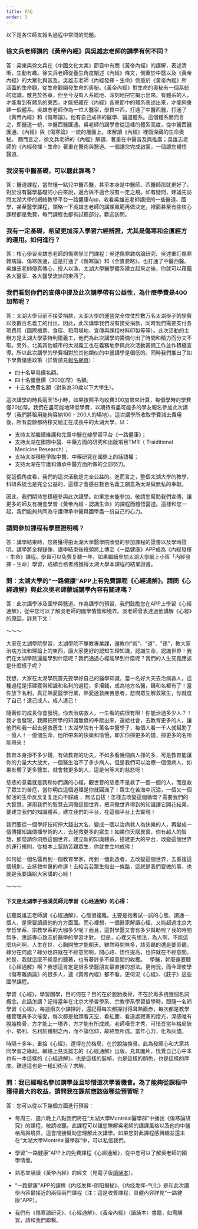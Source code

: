 ```yaml
---
title: FAQ
order: 3
---
```


以下是各位師友報名過程中常問的問題。

### 徐文兵老師講的《黃帝內經》與吳雄志老師的講學有何不同？

答：梁東與徐文兵在《中國文化太美》節目中有關《黃帝內經》的講解，表述清晰，生動有趣。徐文兵老師從養生角度闡述《內經》條文，側重於中醫以及《黃帝內經》的大眾化與普及。吳雄志老師《內經發揮 - 生命》側重於《黃帝內經》所涵蓋的生命觀，從生命觀闡發生命的奧秘。《黃帝內經》對生命的奧秘有一個系統的認識，散見於各章，但至今沒有人系統地、深刻地把它揭示出來。有體系的人，才能看到有體系的東西，才能把藏在《內經》各章節中的體系表述出來，才能夠重建一個體系。吳雄志老師作為一位大醫家，學貫中西，打通了中醫西醫，打通了《黃帝內經》和《傷寒論》。他有自己成熟的醫學、醫道體系。這個體系簡而言之，即醫道一統，中醫西醫匯通。吳老師的講學會從這樣的體系高度，從中醫西醫匯通、《內經》與《傷寒論》一統的層面上，來解讀《內經》裡面深藏的生命奧秘。
簡而言之，徐文兵老師的《內經》解讀，著重在中醫普及與推廣；吳雄志老師的《內經發揮 - 生命》著重在醫術與醫道。一個讓您完成啟蒙，一個讓您體悟醫道。

### 我沒有中醫基礎，可以聽此課嗎？

答：醫道課程，當然懂一點兒中醫西醫，甚至本身是中醫師、西醫師那就更好了。對於沒有醫學基礎的小白來說，適合與不適合沒有一定之規。如有疑問，建議先訪問太湖大學的網絡教學平台一路健康App，收看吳雄志老師講授的一些醫道、國學，甚至醫學課程，領略一下吳雄志老師的講課風範再做決定。裡面甚至有些核心課程都是免費，每門課程也都有試聽部分。歡迎訪問。

### 我有一定基礎，希望更加深入學習六經辨證，尤其是傷寒和金匱經方的運用。如何進行？

答：核心學習吳雄志老師的傷寒學三門課程：吳述傷寒雜病論研究、吳述重訂傷寒雜病論、傷寒匯通，這是打通了《傷寒論》和《金匱要略》，也打通了中醫西醫。吳雄志老師傳真傳心，授人以漁，太湖大學醫學體系建立起來之後，你就可以藉鑑各大醫家、各大醫學流派的東西了。

### 我們看到你們的宣傳中提及此次講學帶有公益性，為什麼學費是400加幣呢？

答：太湖大學目前不接受捐款，太湖大學的運營完全依仗於數万名太湖學子的學費以及數百名義工的付出。因此，此次講學我們沒有接受捐款，同時我們需要支付各项费用（國際機票、食宿、租用場地、宣傳與課程材料印製等等）。此次活動的主辦方是太湖大學蒙特利爾義工，他們為此次講學的籌備付出了時間和精力而分文不取。另外，北美其他城市的太湖義工也在義務地參與此次活動籌備工作並作積極宣導。所以此次講學的學費相對於其他類似的中醫講學是偏低的。同時我們推出了如下學費優惠政策（詳情請見[報名網頁](https://sites.google.com/view/taihu/registration)）：

- 四十名早鳥價名額。
- 四十名優惠價（300加幣）名額。
- 十五名免費名額（對象為30歲以下大學生）。

這次講學的時長兩天15小時，如果按照平均收費300加幣來計算，每個學時的學費僅20加幣。我們在盡可能地降低學費，以期待有盡可能多的學友報名參加此次講學（我們將租用能夠容納100 - 200人的場地）。這次講學所收取學費減去費用後，所有盈餘都將移交給正在成長中的太湖大學，以：

- 支持太湖繼續維護和完善中醫在線學習平台《一路健康》；
- 支持太湖在國際中醫、中藥方面的研究和出版項目TMR（ Traiditional Medicine Research）；
- 支持太湖積極爭取中醫、中藥研究在國際上的話語權；
- 支持太湖在守護和傳承中醫方面所做的全部努力。

從這個角度看，我們的這次活動是完全公益的。進而言之，整個太湖大學的教學、科研系統也是完全公益的，這樣才會感召數百名義工願意為太湖做無私的奉獻。

因此，我們期待您積極參與此次講學。如果您未能參加，敬請您幫助我們宣傳，讓更多的師友有機會學習《黃帝內經 - 認識生命》的課程而體悟醫道。這樣和您一起，我們能夠共同為守護傳承中醫與國學盡一份自己的心力。

### 請問參加課程有學歷證明嗎？

答：講學結束時，您將獲得由太湖大學醫學院頒發的參加課程的證書以及學時證明。講學將全程錄像，講學結束後視頻將上傳至《一路健康》APP成為《內經發揮 - 生命》課程。學員可以免費复聽一年。如果繼續參加太湖大學網上小班「內經發揮 - 生命］學習，成績合格者將獲得太湖大學本課程的結業證書。

### 問：太湖大學的"一路健康"APP上有免費課程《心經通解》。請問《心經通解》與此次吳老師蒙城講學內容有關連嗎？

答：此次講學涉及國學與醫道。作為講學的預習，我們鼓勵您在APP上學習《心經通解》，從中您可以了解吳老師的國學情懷和境界。吳老師曾表達過他講解《心經》的原因，詳見下文：

～～～

大家在太湖學院學習，太湖學院不單教專業課，還教你"術"、"道"、"德"，教大家治病方法和理論上的東西，讓大家更好的認知生理知識，認識生命，認識世界！我們在太湖學院還能學到什麼呢？我們通過心經能學到什麼呢？我們的人生究竟應該是什麼樣子呢？

我想，大家在太湖學院首先要學好自己的醫學知識，當一名好大夫去治病救人，這種過程是搭建獲得知識和名利的過程，多攥錢，成為地方名醫，錢和名都有了！當你放下名利，真正熱愛醫學行業，熱愛拯救疾苦患者，悲憫眾生解救眾生，你就度了自己！達己成人，成人達己！

隨著你的成長你會發現，你去治病救人，一生看的病很有限！你能治過多少人？！我才會發現，我願把所學的知識無償的奉獻出來，還給社會，去教育更多的人，讓他們和我一起去拯救蒼生！太湖學院有十萬名中醫學子，每個人看一千人就幫助了一億人！一億個生命，他所帶來的快樂和愉悅，即非你掙更多的錢，掙更多的名所能帶來！

教育本身掙不多少錢，有做教育的功夫，不如多看幾個病人掙的多，可是教育能讓你的力量大大放大，一個醫生治不了多少病人，但是我們可以治療一個億病人，如果影響了更多醫生，就會救更多的人，這是何等大的慈悲呀！

慈悲的意義就是我和你們講的心經，觀世音的慈悲不是救了一個一個的人，而是救了眾生的苦厄，當你明白這個道理是你就圓滿了！眾生在苦海中沉淪，一個又一個鮮活的生命反反复复走向不歸路 ，無法自拔！怎樣去改變這個循環？需要我們的大智慧，運用我們的智慧去洞徹這個世界，把洞徹世界得到的知識讓它開花結果，要建立我們的知識體系，建立我們的平台，在這個平台上去實現！

我們要從一個學好技術掙大錢出大名，變成一個以治病救人為快樂的人，再變成一個傳播知識傳播學術的人，去拯救更多的眾生！如果你天賦異禀，你有超人的智慧，那麼請你洞悉這個世界，建立新的知識體系，搭建更大的平台，改變這個世界的運行規則，從根本上幫助苦難眾生，你就會立地成佛！

如何從一個名醫再到一個教育學家，再到一個創造者，去改變這個世界，去重複這個規則，去拯救中醫的命運！去給芸芸眾生指出一條路，這就是我們要做的事，也就是我要講給大家講的心經！
 
～～～

#### 下文是太湖學子張漢英師兄學習《心经通解》的心得：

初聽吳雄志老師講《心經通解》，心態很複雜。主要是抱著試一試的心態，讀通一個人，是需要讀讀他的方方面面。而心裡想，一個醫家解讀心經，又能超過北京大學哲學系、宗教學系的大咖多少呢？而且，這對學醫又會有多少幫助呢？我的時間無多，應該專心致志於醫學的學習才對。
但是，心裡又有想法，為人啊，不能這麼功利啊，人生在世，心胸開放才能朝天。雖然時間無多，該旁聽的還是要旁聽。緣分在何處？緣分也許就在不經意間啊，開心路、悟性提高，也許就在不經意間。
於是，我就這麼不經意的聽著，也有著許多不經意間的收穫。
 
學醫，幹麼還要聽《心經通解》啊？我想這肯定是很多學醫朋友最直接的想法。更何況，而今即使學《傷寒雜病論》的很多人，連《黃帝內經》都不看，更何況《心經》、《莊子》這些國學課程。

學習《心經》，學習國學，目的何在？目的在於脫胎換骨，不在於再多拽幾個名詞概念。此話怎講？記得當年在北京大學哲學系、宗教學系學習哲學時，跟隨一名師學習《心經》，每週兩次小課探討，還記得每次都探討得耳熱面赤，每次都是教學樓管理員多次催促，每次都是抬頭看天空、看紅塵、看遠處寂寞的燈光，深感唯有脫胎換骨，方才能上一境界，方才能有所成就。老師嘆吾才秀，可惜吾當年格局狹小，勢利、名利於體制之內，而不論信仰，故終無所成。當年心力，化為灰燼。

時隔十多年，重拾《心經》，還得在於格局，在於脫胎換骨。此為發願心和大家共同學習之緣起。網絡上見吳雄志的《心經通解》出版，見其圖片，恍覺自己心中本也有一本這樣的《心經通解》，也是這樣的裝幀，也是這樣的顏色，也是這樣的厚度。難道這也是一種幻術否？求解。

### 問：我已經報名參加講學並且珍惜這次學習機會。為了能夠從課程中獲得最大的收益，請問我在課前應該做哪些預習呢？

答：您可以從以下幾個方面進行預習：

- 每周三、週六晚上八點我們將在“太湖大學Montréal醫學群”中播出《傷寒論研究》的課程，敬請收聽。此課程可以讓您瞭解吳老師的講課風格以及他的中醫格局與境界，這會間接幫助您理解此次講學。如果您對此課程感興趣並還未在“太湖大學Montréal醫學群”中，可以私信我們。

- 學習“一路健康”APP上的免費課程《心經通解》，從中您可以了解吳老師的國學情懷。

- 熟悉並誦讀《黃帝內經》的經文（見電子版[讀誦本](https://drive.google.com/file/d/0By077ki7vnOmQkNnMmlXYm0wcGM/view)）。

-  “一路健康”APP的課程《内经发挥-阴阳揭秘》、《内经发挥-气化》是和此次講學內容最接近的兩個兩門課程（注：這是收費課程，具體內容詳見“一路健康”APP）。

- 我們有《傷寒論研究》、《心經通解》、《黃帝內經》（讀誦本）書籍，如需購買，請和我們聯繫。